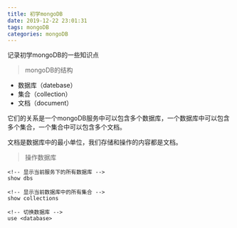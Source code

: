 ```yaml
---
title: 初学mongoDB
date: 2019-12-22 23:01:31
tags: mongoDB
categories: mongoDB
---
```


记录初学mongoDB的一些知识点

<!-- more -->

> mongoDB的结构

* 数据库（datebase）
* 集合（collection）
* 文档（document）

它们的关系是一个mongoDB服务中可以包含多个数据库，一个数据库中可以包含多个集合，一个集合中可以包含多个文档。

文档是数据库中的最小单位，我们存储和操作的内容都是文档。

> 操作数据库

    <!-- 显示当前服务下的所有数据库 -->
    show dbs 

    <!-- 显示当前数据库中的所有集合 -->
    show collections

    <!-- 切换数据库 -->
    use <database>
